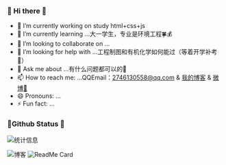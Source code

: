 ### 🎈 Hi there 👋

- 🔭 I’m currently working on study html+css+js
- 🌱 I’m currently learning ...大一学生，专业是环境工程🍀💰
- 👯 I’m looking to collaborate on ...
- 🤔 I’m looking for help with ...工程制图和有机化学如何能过（等着开学补考📄）
- 💬 Ask me about ...有什么问题都可以的🎯
- 📫 How to reach me: ...QQEmail：2746130558@qq.com & [我的博客]( https://ysnsn.top/) & [微博📩](https://weibo.com/ysnsn)
- 😄 Pronouns: ...
- ⚡ Fun fact: ...

###  📌Github Status 👻
![统计信息](https://github-readme-stats.vercel.app/api?username=Ysnsn&show_icons=true&title_color=fffffc&icon_color=FFFFFF&text_color=FFFFFF&bg_color=fa9191)

![博客](https://github-readme-stats.vercel.app/api/pin/?username=Ysnsn&repo=Ysnsn.github.io)
![ReadMe Card](https://github-readme-stats.vercel.app/api/pin/?username=Ysnsn&repo=picture)
